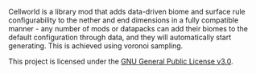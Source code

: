 
Cellworld is a library mod that adds data-driven biome and surface rule configurability to the nether and end dimensions in a fully compatible manner - any number of mods or datapacks can add their biomes to the default configuration through data, and they will automatically start generating. This is achieved using voronoi sampling.

This project is licensed under the [GNU General Public License v3.0](LICENSE.txt).
